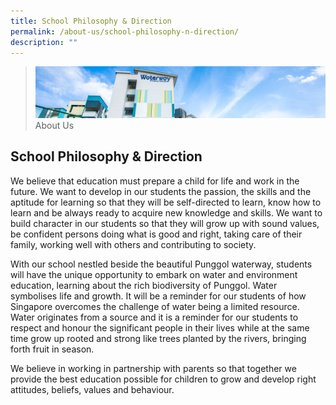 ```yaml
---
title: School Philosophy & Direction
permalink: /about-us/school-philosophy-n-direction/
description: ""
---
```

> ![](/images/about-us_02.jpg)
> About Us 

## School Philosophy & Direction


We believe that education must prepare a child for life and work in the future. We want to develop in our students the passion, the skills and the aptitude for learning so that they will be self-directed to learn, know how to learn and be always ready to acquire new knowledge and skills. We want to build character in our students so that they will grow up with sound values, be confident persons doing what is good and right, taking care of their family, working well with others and contributing to society.

  

With our school nestled beside the beautiful Punggol waterway, students will have the unique opportunity to embark on water and environment education, learning about the rich biodiversity of Punggol. Water symbolises life and growth. It will be a reminder for our students of how Singapore overcomes the challenge of water being a limited resource. Water originates from a source and it is a reminder for our students to respect and honour the significant people in their lives while at the same time grow up rooted and strong like trees planted by the rivers, bringing forth fruit in season.

  

We believe in working in partnership with parents so that together we provide the best education possible for children to grow and develop right attitudes, beliefs, values and behaviour.